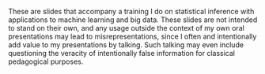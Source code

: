 These are slides that accompany a training I do on statistical
inference with applications to machine learning and big data.  These
slides are not intended to stand on their own, and any usage outside
the context of my own oral presentations may lead to
misrepresentations, since I often and intentionally add value to my
presentations by talking.  Such talking may even include questioning
the veracity of intentionally false information for classical
pedagogical purposes.
